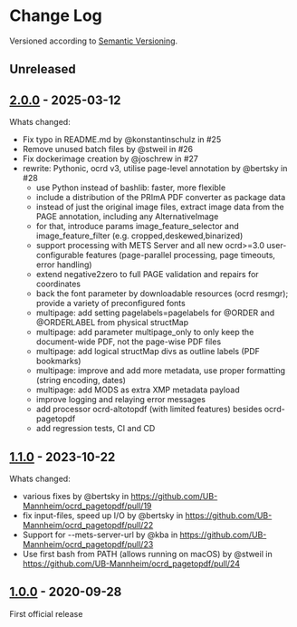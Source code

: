Change Log
==========

Versioned according to [Semantic Versioning](http://semver.org/).

## Unreleased

## [2.0.0] - 2025-03-12

Whats changed:

  * Fix typo in README.md by @konstantinschulz in #25
  * Remove unused batch files by @stweil in #26
  * Fix dockerimage creation by @joschrew in #27
  * rewrite: Pythonic, ocrd v3, utilise page-level annotation by @bertsky in #28
    * use Python instead of bashlib: faster, more flexible
    * include a distribution of the PRImA PDF converter as package data
    * instead of just the original image files, extract image data from the PAGE annotation, including any AlternativeImage
    * for that, introduce params image_feature_selector and image_feature_filter (e.g. cropped,deskewed,binarized)
    * support processing with METS Server and all new ocrd>=3.0 user-configurable features (page-parallel processing, page timeouts, error handling)
    * extend negative2zero to full PAGE validation and repairs for coordinates
    * back the font parameter by downloadable resources (ocrd resmgr); provide a variety of preconfigured fonts
    * multipage: add setting pagelabels=pagelabels for @ORDER and @ORDERLABEL from physical structMap
    * multipage: add parameter multipage_only to only keep the document-wide PDF, not the page-wise PDF files
    * multipage: add logical structMap divs as outline labels (PDF bookmarks)
    * multipage: improve and add more metadata, use proper formatting (string encoding, dates)
    * multipage: add MODS as extra XMP metadata payload
    * improve logging and relaying error messages
    * add processor ocrd-altotopdf (with limited features) besides ocrd-pagetopdf
    * add regression tests, CI and CD

## [1.1.0] - 2023-10-22

Whats changed:

  * various fixes by @bertsky in https://github.com/UB-Mannheim/ocrd_pagetopdf/pull/19
  * fix input-files, speed up I/O by @bertsky in https://github.com/UB-Mannheim/ocrd_pagetopdf/pull/22
  * Support for --mets-server-url by @kba in https://github.com/UB-Mannheim/ocrd_pagetopdf/pull/23
  * Use first bash from PATH (allows running on macOS) by @stweil in https://github.com/UB-Mannheim/ocrd_pagetopdf/pull/24

## [1.0.0] - 2020-09-28

First official release

<!-- link-labels -->
[2.0.0]: ../../compare/v2.0.0...v1.1.0
[1.1.0]: ../../compare/v1.1.0...v1.0.0
[1.0.0]: ../../compare/HEAD...v1.0.0
